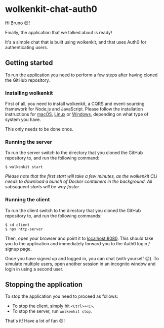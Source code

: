 # wolkenkit-chat-auth0

Hi Bruno 😊!

Finally, the application that we talked about is ready!

It's a simple chat that is built using wolkenkit, and that uses Auth0 for authenticating users.

## Getting started

To run the application you need to perform a few steps after having cloned the GitHub repository.

### Installing wolkenkit

First of all, you need to install wolkenkit, a CQRS and event-sourcing framework for Node.js and JavaScript. Please follow the installation instructions for [macOS](https://docs.wolkenkit.io/1.2.0/getting-started/installing-wolkenkit/installing-on-macos/), [Linux](https://docs.wolkenkit.io/1.2.0/getting-started/installing-wolkenkit/installing-on-linux/) or [Windows](https://docs.wolkenkit.io/1.2.0/getting-started/installing-wolkenkit/installing-on-windows/), depending on what type of system you have.

This only needs to be done once.

### Running the server

To run the server switch to the directory that you cloned the GitHub repository to, and run the following command:

```shell
$ wolkenkit start
```

*Please note that the first start will take a few minutes, as the wolkenkit CLI needs to download a bunch of Docker containers in the background. All subsequent starts will be way faster.*

### Running the client

To run the client switch to the directory that you cloned the GitHub repository to, and run the following commands:

```shell
$ cd client
$ npx http-server
```

Then, open your browser and point it to [localhost:8080](http://localhost:8080). This should take you to the application and immediately forward you to the Auth0 login / signup page.

Once you have signed up and logged in, you can chat (with yourself 😉). To simulate multiple users, open another session in an incognito window and login in using a second user.

## Stopping the application

To stop the application you need to proceed as follows:

- To stop the client, simply hit `<Ctrl>+<C>`.
- To stop the server, run `wolkenkit stop`.

That's it! Have a lot of fun 😊!
